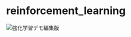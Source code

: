 # reinforcement_learning


![強化学習デモ編集版](https://github.com/user-attachments/assets/bb6991f2-b4d0-4905-8c7b-755ad4129408)
